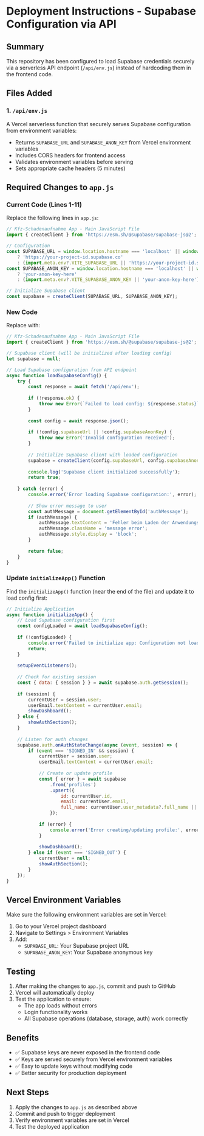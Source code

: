 # Deployment Instructions - Supabase Configuration via API

## Summary

This repository has been configured to load Supabase credentials securely via a serverless API endpoint (`/api/env.js`) instead of hardcoding them in the frontend code.

## Files Added

### 1. `/api/env.js`

A Vercel serverless function that securely serves Supabase configuration from environment variables:
- Returns `SUPABASE_URL` and `SUPABASE_ANON_KEY` from Vercel environment variables
- Includes CORS headers for frontend access
- Validates environment variables before serving
- Sets appropriate cache headers (5 minutes)

## Required Changes to `app.js`

### Current Code (Lines 1-11)

Replace the following lines in `app.js`:

```javascript
// Kfz-Schadenaufnahme App - Main JavaScript File
import { createClient } from 'https://esm.sh/@supabase/supabase-js@2';

// Configuration
const SUPABASE_URL = window.location.hostname === 'localhost' || window.location.hostname === '127.0.0.1' 
    ? 'https://your-project-id.supabase.co' 
    : (import.meta.env?.VITE_SUPABASE_URL || 'https://your-project-id.supabase.co');
const SUPABASE_ANON_KEY = window.location.hostname === 'localhost' || window.location.hostname === '127.0.0.1'
    ? 'your-anon-key-here'
    : (import.meta.env?.VITE_SUPABASE_ANON_KEY || 'your-anon-key-here');

// Initialize Supabase client
const supabase = createClient(SUPABASE_URL, SUPABASE_ANON_KEY);
```

### New Code

Replace with:

```javascript
// Kfz-Schadenaufnahme App - Main JavaScript File
import { createClient } from 'https://esm.sh/@supabase/supabase-js@2';

// Supabase client (will be initialized after loading config)
let supabase = null;

// Load Supabase configuration from API endpoint
async function loadSupabaseConfig() {
    try {
        const response = await fetch('/api/env');
        
        if (!response.ok) {
            throw new Error(`Failed to load config: ${response.status}`);
        }
        
        const config = await response.json();
        
        if (!config.supabaseUrl || !config.supabaseAnonKey) {
            throw new Error('Invalid configuration received');
        }
        
        // Initialize Supabase client with loaded configuration
        supabase = createClient(config.supabaseUrl, config.supabaseAnonKey);
        
        console.log('Supabase client initialized successfully');
        return true;
        
    } catch (error) {
        console.error('Error loading Supabase configuration:', error);
        
        // Show error message to user
        const authMessage = document.getElementById('authMessage');
        if (authMessage) {
            authMessage.textContent = 'Fehler beim Laden der Anwendungskonfiguration. Bitte laden Sie die Seite neu.';
            authMessage.className = 'message error';
            authMessage.style.display = 'block';
        }
        
        return false;
    }
}
```

### Update `initializeApp()` Function

Find the `initializeApp()` function (near the end of the file) and update it to load config first:

```javascript
// Initialize Application
async function initializeApp() {
    // Load Supabase configuration first
    const configLoaded = await loadSupabaseConfig();
    
    if (!configLoaded) {
        console.error('Failed to initialize app: Configuration not loaded');
        return;
    }
    
    setupEventListeners();
    
    // Check for existing session
    const { data: { session } } = await supabase.auth.getSession();
    
    if (session) {
        currentUser = session.user;
        userEmail.textContent = currentUser.email;
        showDashboard();
    } else {
        showAuthSection();
    }
    
    // Listen for auth changes
    supabase.auth.onAuthStateChange(async (event, session) => {
        if (event === 'SIGNED_IN' && session) {
            currentUser = session.user;
            userEmail.textContent = currentUser.email;
            
            // Create or update profile
            const { error } = await supabase
                .from('profiles')
                .upsert({
                    id: currentUser.id,
                    email: currentUser.email,
                    full_name: currentUser.user_metadata?.full_name || null
                });
            
            if (error) {
                console.error('Error creating/updating profile:', error);
            }
            
            showDashboard();
        } else if (event === 'SIGNED_OUT') {
            currentUser = null;
            showAuthSection();
        }
    });
}
```

## Vercel Environment Variables

Make sure the following environment variables are set in Vercel:

1. Go to your Vercel project dashboard
2. Navigate to Settings > Environment Variables
3. Add:
   - `SUPABASE_URL`: Your Supabase project URL
   - `SUPABASE_ANON_KEY`: Your Supabase anonymous key

## Testing

1. After making the changes to `app.js`, commit and push to GitHub
2. Vercel will automatically deploy
3. Test the application to ensure:
   - The app loads without errors
   - Login functionality works
   - All Supabase operations (database, storage, auth) work correctly

## Benefits

- ✅ Supabase keys are never exposed in the frontend code
- ✅ Keys are served securely from Vercel environment variables
- ✅ Easy to update keys without modifying code
- ✅ Better security for production deployment

## Next Steps

1. Apply the changes to `app.js` as described above
2. Commit and push to trigger deployment
3. Verify environment variables are set in Vercel
4. Test the deployed application
